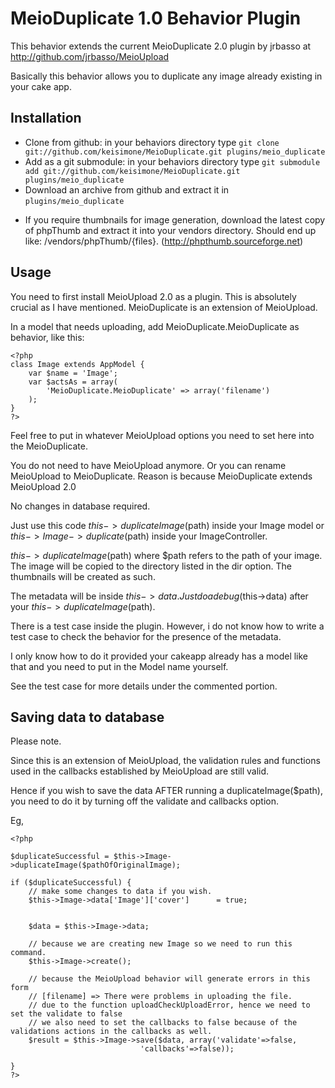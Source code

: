 # MeioDuplicate 1.0 Behavior Plugin

This behavior extends the current MeioDuplicate 2.0 plugin by jrbasso at http://github.com/jrbasso/MeioUpload

Basically this behavior allows you to duplicate any image already existing in your cake app.


## Installation
- Clone from github: in your behaviors directory type `git clone git://github.com/keisimone/MeioDuplicate.git plugins/meio_duplicate`
- Add as a git submodule: in your behaviors directory type `git submodule add git://github.com/keisimone/MeioDuplicate.git plugins/meio_duplicate`
- Download an archive from github and extract it in `plugins/meio_duplicate`

* If you require thumbnails for image generation, download the latest copy of phpThumb and extract it into your vendors directory. Should end up like: /vendors/phpThumb/{files}. (http://phpthumb.sourceforge.net)

## Usage
You need to first install MeioUpload 2.0 as a plugin. This is absolutely crucial as I have mentioned. MeioDuplicate is an extension of MeioUpload.

In a model that needs uploading, add MeioDuplicate.MeioDuplicate as behavior, like this:

	<?php
	class Image extends AppModel {
		var $name = 'Image';
		var $actsAs = array(
			'MeioDuplicate.MeioDuplicate' => array('filename')
		);
	}
	?>

Feel free to put in whatever MeioUpload options you need to set here into the MeioDuplicate.

You do not need to have MeioUpload anymore. Or you can rename MeioUpload to MeioDuplicate. Reason is because MeioDuplicate extends MeioUpload 2.0

No changes in database required.

Just use this code $this->duplicateImage($path) inside your Image model or $this->Image->duplicate($path) inside your ImageController.

$this->duplicateImage($path) where $path refers to the path of your image. The image will be copied to the directory listed in the dir option.
The thumbnails will be created as such.

The metadata will be inside $this->data. Just do a debug($this->data) after your $this->duplicateImage($path).

There is a test case inside the plugin. However, i do not know how to write a test case to check the behavior for the presence of the metadata.

I only know how to do it provided your cakeapp already has a model like that and you need to put in the Model name yourself. 

See the test case for more details under the commented portion.

## Saving data to database

Please note.

Since this is an extension of MeioUpload, the validation rules and functions used in the callbacks established by MeioUpload are still valid.

Hence if you wish to save the data AFTER running a duplicateImage($path), you need to do it by turning off the validate and callbacks option.

Eg, 


	<?php
	
	$duplicateSuccessful = $this->Image->duplicateImage($pathOfOriginalImage);

	if ($duplicateSuccessful) {
		// make some changes to data if you wish.
		$this->Image->data['Image']['cover']      = true;


		$data = $this->Image->data;

		// because we are creating new Image so we need to run this command.
		$this->Image->create();

		// because the MeioUpload behavior will generate errors in this form
		// [filename] => There were problems in uploading the file.
		// due to the function uploadCheckUploadError, hence we need to set the validate to false
		// we also need to set the callbacks to false because of the validations actions in the callbacks as well.
		$result = $this->Image->save($data, array('validate'=>false,
								 'callbacks'=>false));

	}
	?>
